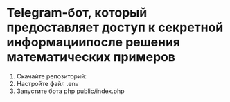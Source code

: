 # Telegram-бот, который предоставляет доступ к секретной информациипосле решения математических примеров

1. Скачайте репозиторий:
2. Настройте файл .env
3. Запустите бота php public/index.php

